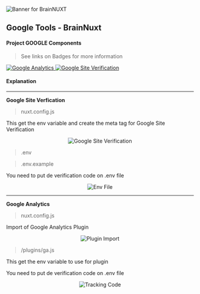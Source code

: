![Banner for BrainNUXT](https://github.com/maccali/BrainNUXT/blob/master/.github/banner.png)

## Google Tools - BrainNuxt

#### Project GOOGLE Components
> See links on Badges for more information

<a href="https://accounts.google.com/" target="_blank">
  <img alt="Google Analytics" src="https://img.shields.io/badge/Google-Analytics-0.svg?style=flat-square&color=f27904&labelColor=000000" />
</a>
<a href="https://support.google.com/webmasters/answer/9008080?hl=pt-BR" target="_blank">
  <img alt="Google Site Verification" src="https://img.shields.io/badge/Google-Site Verification-0.svg?style=flat-square&color=f36&labelColor=000000" />
</a>

#### Explanation

<hr>
<p>
  <b>Google Site Verfication</b>
</p>

> nuxt.config.js

<p>This get the env variable and create the meta tag for Google Site Verification</p>
<p align="center">
  <img alt="Google Site Verification" src="https://github.com/maccali/BrainNUXT/blob/maccali/.github/code/verification/verification-config.png">
</p>

> .env

> .env.example

<p>You need to put de verification code on .env file</p>
<p align="center">
  <img alt="Env File" src="https://github.com/maccali/BrainNUXT/blob/maccali/.github/code/env/env.png">
</p>

<hr>
<p>
  <b>Google Analytics</b>
</p>

> nuxt.config.js

<p>Import of Google Analytics Plugin</p>
<p align="center">
  <img alt="Plugin Import" src="https://github.com/maccali/BrainNUXT/blob/maccali/.github/code/ga/plugin-import.png">
</p>

> /plugins/ga.js

<p>This get the env variable to use for plugin</p>
<p>You need to put de verification code on .env file</p>
<p align="center">
  <img alt="Tracking Code" src="https://github.com/maccali/BrainNUXT/blob/maccali/.github/code/ga/tracking-code.png">
</p>

